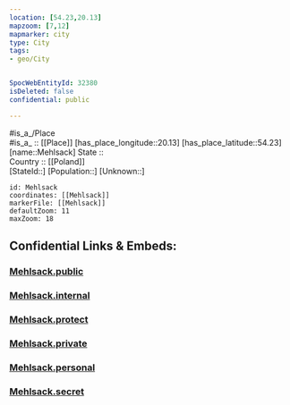 ```yaml
---
location: [54.23,20.13] 
mapzoom: [7,12] 
mapmarker: city 
type: City
tags:
- geo/City


SpocWebEntityId: 32380
isDeleted: false
confidential: public

---
```

#is_a_/Place  
#is_a_ :: [[Place]] 
[has_place_longitude::20.13] 
[has_place_latitude::54.23] 
[name::Mehlsack] 
State ::  
Country :: [[Poland]]  
[StateId::] 
[Population::] 
[Unknown::] 


```leaflet
id: Mehlsack
coordinates: [[Mehlsack]] 
markerFile: [[Mehlsack]] 
defaultZoom: 11 
maxZoom: 18
```


## Confidential Links & Embeds: 

### [Mehlsack.public](/_public/\Earth\Continent\Europe\Europe~East\Poland\Provinces~Poland\Warmian-Masurian\CityMehlsack.public.md) 

### [Mehlsack.internal](/_internal/\Earth\Continent\Europe\Europe~East\Poland\Provinces~Poland\Warmian-Masurian\CityMehlsack.internal.md) 

### [Mehlsack.protect](/_protect/\Earth\Continent\Europe\Europe~East\Poland\Provinces~Poland\Warmian-Masurian\CityMehlsack.protect.md) 

### [Mehlsack.private](/_private/\Earth\Continent\Europe\Europe~East\Poland\Provinces~Poland\Warmian-Masurian\CityMehlsack.private.md) 

### [Mehlsack.personal](/_personal/\Earth\Continent\Europe\Europe~East\Poland\Provinces~Poland\Warmian-Masurian\CityMehlsack.personal.md) 

### [Mehlsack.secret](/_secret/\Earth\Continent\Europe\Europe~East\Poland\Provinces~Poland\Warmian-Masurian\CityMehlsack.secret.md)

